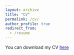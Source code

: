 ```yaml
---
layout: archive
title: "CV"
permalink: /cv/
author_profile: true
redirect_from:
  - /resume
---
```


You can download my CV <a href='https://sophiecetre.github.io//cv-december-2019.pdf' style="color:blue">here</a>
